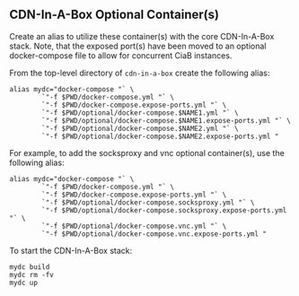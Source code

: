 <!--
    Licensed to the Apache Software Foundation (ASF) under one
    or more contributor license agreements.  See the NOTICE file
    distributed with this work for additional information
    regarding copyright ownership.  The ASF licenses this file
    to you under the Apache License, Version 2.0 (the
    "License"); you may not use this file except in compliance
    with the License.  You may obtain a copy of the License at

      http://www.apache.org/licenses/LICENSE-2.0

    Unless required by applicable law or agreed to in writing,
    software distributed under the License is distributed on an
    "AS IS" BASIS, WITHOUT WARRANTIES OR CONDITIONS OF ANY
    KIND, either express or implied.  See the License for the
    specific language governing permissions and limitations
    under the License.
-->

## CDN-In-A-Box Optional Container(s)

Create an alias to utilize these container(s) with the core CDN-In-A-Box stack. Note, that the exposed port(s) have been moved to an optional docker-compose file to allow for concurrent CiaB instances.

From the top-level directory of `cdn-in-a-box` create the following alias:

```
alias mydc="docker-compose "` \
        `"-f $PWD/docker-compose.yml "` \
        `"-f $PWD/docker-compose.expose-ports.yml "` \
        `"-f $PWD/optional/docker-compose.$NAME1.yml "` \
        `"-f $PWD/optional/docker-compose.$NAME1.expose-ports.yml "` \
        `"-f $PWD/optional/docker-compose.$NAME2.yml "` \
        `"-f $PWD/optional/docker-compose.$NAME2.expose-ports.yml "
```

For example, to add the socksproxy and vnc optional container(s), use the following alias:


```
alias mydc="docker-compose "` \
        `"-f $PWD/docker-compose.yml "` \
        `"-f $PWD/docker-compose.expose-ports.yml "` \
        `"-f $PWD/optional/docker-compose.socksproxy.yml "` \
        `"-f $PWD/optional/docker-compose.socksproxy.expose-ports.yml "` \
        `"-f $PWD/optional/docker-compose.vnc.yml "` \
        `"-f $PWD/optional/docker-compose.vnc.expose-ports.yml "
```

To start the CDN-In-A-Box stack:

```
mydc build
mydc rm -fv
mydc up
```

